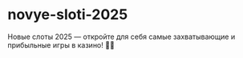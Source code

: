 # novye-sloti-2025
Новые слоты 2025 — откройте для себя самые захватывающие и прибыльные игры в казино! 💎🎲
